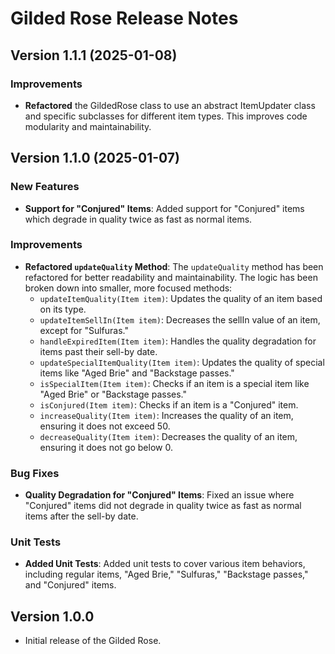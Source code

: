 # Gilded Rose Release Notes

## Version 1.1.1 (2025-01-08)
### Improvements
- **Refactored** the GildedRose class to use an abstract ItemUpdater class and specific subclasses for different item types. This improves code modularity and maintainability.

## Version 1.1.0 (2025-01-07)

### New Features
- **Support for "Conjured" Items**: Added support for "Conjured" items which degrade in quality twice as fast as normal items.

### Improvements
- **Refactored `updateQuality` Method**: The `updateQuality` method has been refactored for better readability and maintainability. The logic has been broken down into smaller, more focused methods:
    - `updateItemQuality(Item item)`: Updates the quality of an item based on its type.
    - `updateItemSellIn(Item item)`: Decreases the sellIn value of an item, except for "Sulfuras."
    - `handleExpiredItem(Item item)`: Handles the quality degradation for items past their sell-by date.
    - `updateSpecialItemQuality(Item item)`: Updates the quality of special items like "Aged Brie" and "Backstage passes."
    - `isSpecialItem(Item item)`: Checks if an item is a special item like "Aged Brie" or "Backstage passes."
    - `isConjured(Item item)`: Checks if an item is a "Conjured" item.
    - `increaseQuality(Item item)`: Increases the quality of an item, ensuring it does not exceed 50.
    - `decreaseQuality(Item item)`: Decreases the quality of an item, ensuring it does not go below 0.

### Bug Fixes
- **Quality Degradation for "Conjured" Items**: Fixed an issue where "Conjured" items did not degrade in quality twice as fast as normal items after the sell-by date.

### Unit Tests
- **Added Unit Tests**: Added unit tests to cover various item behaviors, including regular items, "Aged Brie," "Sulfuras," "Backstage passes," and "Conjured" items.

## Version 1.0.0
- Initial release of the Gilded Rose.
